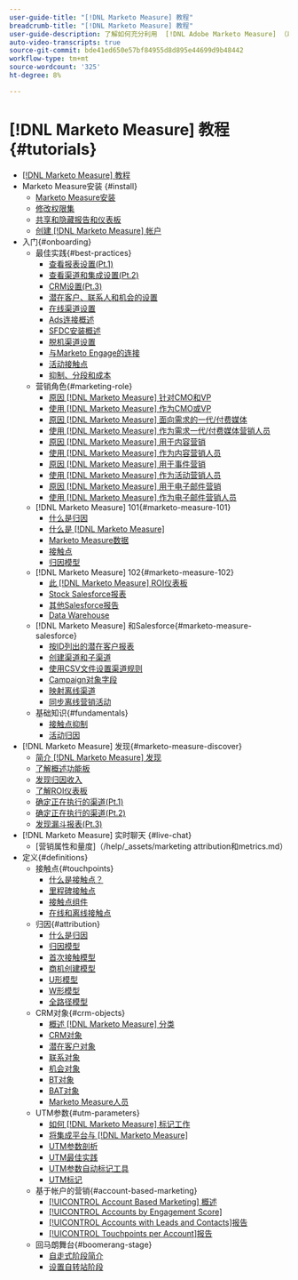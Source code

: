 ```yaml
---
user-guide-title: "[!DNL Marketo Measure] 教程"
breadcrumb-title: "[!DNL Marketo Measure] 教程"
user-guide-description: 了解如何充分利用  [!DNL Adobe Marketo Measure] （以前称为  [!DNL Bizible]）。观看有关安装、入门、基础知识和定义的教程。
auto-video-transcripts: true
source-git-commit: bde41ed650e57bf84955d8d895e44699d9b48442
workflow-type: tm+mt
source-wordcount: '325'
ht-degree: 8%

---
```



# [!DNL Marketo Measure] 教程 {#tutorials}

+ [[!DNL Marketo Measure] 教程](overview.md)
+ Marketo Measure安装 {#install}
   + [Marketo Measure安装](/help/installing/install-production.md)
   + [修改权限集](/help/installing/modify-permission-sets-production.md)
   + [共享和隐藏报告和仪表板](/help/installing/sharing-reports-production.md)
   + [创建 [!DNL Marketo Measure] 帐户](/help/installing/creating-marketo-measure-account-production.md)
+ 入门{#onboarding}
   + 最佳实践{#best-practices}
      + [查看报表设置(Pt.1)](/help/onboarding/fundamentals/review-reporting-setting-pt1.md)
      + [查看渠道和集成设置(Pt.2)](/help/onboarding/fundamentals/channel-integration-settings.md)
      + [CRM设置(Pt.3)](/help/onboarding/fundamentals/crm-settings.md)
      + [潜在客户、联系人和机会的设置](/help/onboarding/fundamentals/leads-contacts-opps-settings.md)
      + [在线渠道设置](/help/onboarding/fundamentals/online-channel-setup.md)
      + [Ads连接概述](/help/onboarding/fundamentals/ads-connection-overview.md)
      + [SFDC安装概述](/help/onboarding/fundamentals/sfdc-installation-overview.md)
      + [脱机渠道设置](/help/onboarding/fundamentals/offline-channel-setup.md)
      + [与Marketo Engage的连接](/help/onboarding/fundamentals/connection-with-marketo-engage.md)
      + [活动接触点](/help/onboarding/fundamentals/activity-touchpoints.md)
      + [抑制、分段和成本](/help/onboarding/fundamentals/suppression-segmentation-cost.md)
   + 营销角色{#marketing-role}
      + [原因 [!DNL Marketo Measure] 针对CMO和VP](/help/onboarding/marketing-role/cmo-and-vp-why.md)
      + [使用 [!DNL Marketo Measure] 作为CMO或VP](/help/onboarding/marketing-role/cmo-and-vp-using.md)
      + [原因 [!DNL Marketo Measure] 面向需求的一代/付费媒体](/help/onboarding/marketing-role/demand-gen-why.md)
      + [使用 [!DNL Marketo Measure] 作为需求一代/付费媒体营销人员](/help/onboarding/marketing-role/demand-gen-using.md)
      + [原因 [!DNL Marketo Measure] 用于内容营销](/help/onboarding/marketing-role/content-marketing-why.md)
      + [使用 [!DNL Marketo Measure] 作为内容营销人员](/help/onboarding/marketing-role/content-marketing-using.md)
      + [原因 [!DNL Marketo Measure] 用于事件营销](/help/onboarding/marketing-role/events-marketing-why.md)
      + [使用 [!DNL Marketo Measure] 作为活动营销人员](/help/onboarding/marketing-role/events-marketing-using.md)
      + [原因 [!DNL Marketo Measure] 用于电子邮件营销](/help/onboarding/marketing-role/email-marketing-why.md)
      + [使用 [!DNL Marketo Measure] 作为电子邮件营销人员](/help/onboarding/marketing-role/email-marketing-using.md)
   + [!DNL Marketo Measure] 101{#marketo-measure-101}
      + [什么是归因](/help/onboarding/marketo-measure-101/what-is-attribution.md)
      + [什么是 [!DNL Marketo Measure]](/help/onboarding/marketo-measure-101/what-is-marketo-measure.md)
      + [Marketo Measure数据](/help/onboarding/marketo-measure-101/marketo-measure-data.md)
      + [接触点](/help/onboarding/marketo-measure-101/touchpoints.md)
      + [归因模型](/help/onboarding/marketo-measure-101/attribution-models.md)
   + [!DNL Marketo Measure] 102{#marketo-measure-102}
      + [此 [!DNL Marketo Measure] ROI仪表板](/help/onboarding/marketo-measure-102/roi-dashboards.md)
      + [Stock Salesforce报表](/help/onboarding/marketo-measure-102/stock-salesforce-reports.md)
      + [其他Salesforce报告](/help/onboarding/marketo-measure-102/addtional-salesforce-reports.md)
      + [Data Warehouse](/help/onboarding/marketo-measure-102/data-warehouse.md)
   + [!DNL Marketo Measure] 和Salesforce{#marketo-measure-salesforce}
      + [按ID列出的潜在客户报表](/help/onboarding/marketo-measure-salesforce/leads-by-id-report.md)
      + [创建渠道和子渠道](/help/onboarding/marketo-measure-salesforce/creating-channels-subchannels.md)
      + [使用CSV文件设置渠道规则](/help/onboarding/marketo-measure-salesforce/channel-rules-csv.md)
      + [Campaign对象字段](/help/onboarding/marketo-measure-salesforce/campaign-object-fields.md)
      + [映射离线渠道](/help/onboarding/marketo-measure-salesforce/mapping-offline-channels.md)
      + [同步离线营销活动](/help/onboarding/marketo-measure-salesforce/syncing-offline-campaigns.md)
   + 基础知识{#fundamentals}
      + [接触点抑制](/help/onboarding/marketo-measure-salesforce/touchpoint-suppression.md)
      + [活动归因](/help/onboarding/fundamentals/activities-attribution.md)
+ [!DNL Marketo Measure] 发现{#marketo-measure-discover}
   + [简介 [!DNL Marketo Measure] 发现](/help/marketo-measure-discover/introduction-to-marketo-measure-discover.md)
   + [了解概述功能板](/help/marketo-measure-discover/2023-discover-overview-dashboard.md)
   + [发现归因收入](/help/marketo-measure-discover/2023-discover-attributed-revenue.md)
   + [了解ROI仪表板](/help/marketo-measure-discover/2023-discover-roi-dashboard.md)
   + [确定正在执行的渠道(Pt.1)](/help/marketo-measure-discover/top-of-funnel-reporting.md)
   + [确定正在执行的渠道(Pt.2)](/help/marketo-measure-discover/determine-which-channel-is-performing.md)
   + [发现漏斗报表(Pt.3)](/help/marketo-measure-discover/build-a-full-funnel-report-pt3.md)
+ [!DNL Marketo Measure] 实时聊天 {#live-chat}
   + [营销属性和量度]（/help/_assets/marketing attribution和metrics.md）
+ 定义{#definitions}
   + 接触点{#touchpoints}
      + [什么是接触点？](/help/definitions/touchpoints/what-is-a-touchpoint.md)
      + [里程碑接触点](/help/definitions/touchpoints/milestone-touchpoints.md)
      + [接触点组件](/help/definitions/touchpoints/touchpoint-components.md)
      + [在线和离线接触点](/help/definitions/touchpoints/online-offline-touchpoints.md)
   + 归因{#attribution}
      + [什么是归因](/help/definitions/attribution/what-is-attribution.md)
      + [归因模型](/help/definitions/attribution/attribution-models.md)
      + [首次接触模型](/help/definitions/attribution/first-touch-model.md)
      + [商机创建模型](/help/definitions/attribution/lead-creation-model.md)
      + [U形模型](/help/definitions/attribution/u-shaped-model.md)
      + [W形模型](/help/definitions/attribution/w-shaped-model.md)
      + [全路径模型](/help/definitions/attribution/full-path-model.md)
   + CRM对象{#crm-objects}
      + [概述 [!DNL Marketo Measure] 分类](/help/definitions/crm-objects/taxonomy-overview.md)
      + [CRM对象](/help/definitions/crm-objects/crm-objects.md)
      + [潜在客户对象](/help/definitions/crm-objects/lead-object.md)
      + [联系对象](/help/definitions/crm-objects/contact-object.md)
      + [机会对象](/help/definitions/crm-objects/opportunity-object.md)
      + [BT对象](/help/definitions/crm-objects/bt-object.md)
      + [BAT对象](/help/definitions/crm-objects/bat-object.md)
      + [Marketo Measure人员](/help/definitions/crm-objects/marketo-measure-person.md)
   + UTM参数{#utm-parameters}
      + [如何 [!DNL Marketo Measure] 标记工作](/help/definitions/utm-parameters/how-marketo-measure-tagging-works.md)
      + [将集成平台与 [!DNL Marketo Measure]](/help/definitions/utm-parameters/connecting-integrated-platforms-with-marketo-measure.md)
      + [UTM参数剖析](/help/definitions/utm-parameters/anatomy-of-a-utm-parameter.md)
      + [UTM最佳实践](/help/definitions/utm-parameters/utm-best-practices.md)
      + [UTM参数自动标记工具](/help/definitions/utm-parameters/utm-parameter-auto-tagging-tools.md)
      + [UTM标记](/help/definitions/utm-parameters/utm-tagging.md)
   + 基于帐户的营销{#account-based-marketing}
      + [[!UICONTROL Account Based Marketing] 概述](/help/definitions/account-based-marketing/abm-overview.md)
      + [[!UICONTROL Accounts by Engagement Score]](/help/definitions/account-based-marketing/accounts-by-engagement-score.md)
      + [[!UICONTROL Accounts with Leads and Contacts]报告](/help/definitions/account-based-marketing/accounts-with-leads-and-contacts.md)
      + [[!UICONTROL Touchpoints per Account]报告](/help/definitions/account-based-marketing/touchpoints-per-account-report.md)
   + 回马朗舞台{#boomerang-stage}
      + [自走式阶段简介](/help/definitions/boomerang-stage/introduction-to-boomerang-stages.md)
      + [设置自转站阶段](/help/definitions/boomerang-stage/setting-up-boomerang-stages.md)

